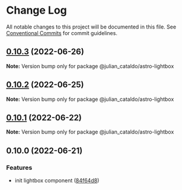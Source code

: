 # Change Log

All notable changes to this project will be documented in this file.
See [Conventional Commits](https://conventionalcommits.org) for commit guidelines.

## [0.10.3](https://github.com/JulianCataldo/astro/compare/@julian_cataldo/astro-lightbox@0.10.2...@julian_cataldo/astro-lightbox@0.10.3) (2022-06-26)

**Note:** Version bump only for package @julian_cataldo/astro-lightbox





## [0.10.2](https://github.com/JulianCataldo/astro/compare/@julian_cataldo/astro-lightbox@0.10.1...@julian_cataldo/astro-lightbox@0.10.2) (2022-06-25)

**Note:** Version bump only for package @julian_cataldo/astro-lightbox





## [0.10.1](https://github.com/JulianCataldo/astro/compare/@julian_cataldo/astro-lightbox@0.10.0...@julian_cataldo/astro-lightbox@0.10.1) (2022-06-22)

**Note:** Version bump only for package @julian_cataldo/astro-lightbox





## 0.10.0 (2022-06-21)


### Features

* init lightbox component ([84f64d8](https://github.com/JulianCataldo/astro/commit/84f64d86c286e6742c1679cfd2f0c537cd8ac018))
